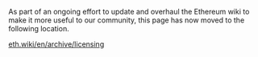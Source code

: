 As part of an ongoing effort to update and overhaul the Ethereum wiki to make it more useful to our community, this page has now moved to the following location.

[eth.wiki/en/archive/licensing](https://eth.wiki/en/archive/licensing)